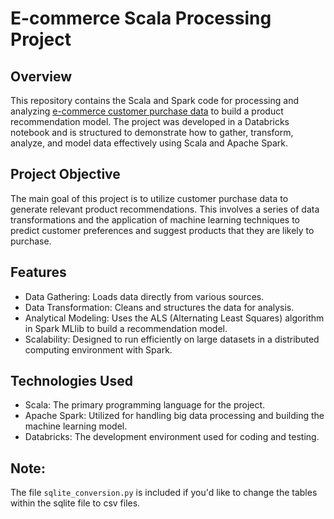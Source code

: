 # E-commerce Scala Processing Project

## Overview
This repository contains the Scala and Spark code for processing and analyzing [e-commerce customer purchase data](https://www.kaggle.com/datasets/terencicp/e-commerce-dataset-by-olist-as-an-sqlite-database) to build a product recommendation model. The project was developed in a Databricks notebook and is structured to demonstrate how to gather, transform, analyze, and model data effectively using Scala and Apache Spark.

## Project Objective
The main goal of this project is to utilize customer purchase data to generate relevant product recommendations. This involves a series of data transformations and the application of machine learning techniques to predict customer preferences and suggest products that they are likely to purchase.

## Features
- Data Gathering: Loads data directly from various sources.
- Data Transformation: Cleans and structures the data for analysis.
- Analytical Modeling: Uses the ALS (Alternating Least Squares) algorithm in Spark MLlib to build a recommendation model.
- Scalability: Designed to run efficiently on large datasets in a distributed computing environment with Spark.

## Technologies Used
- Scala: The primary programming language for the project.
- Apache Spark: Utilized for handling big data processing and building the machine learning model.
- Databricks: The development environment used for coding and testing.

## Note:
The file `sqlite_conversion.py` is included if you'd like to change the tables within the sqlite file to csv files.